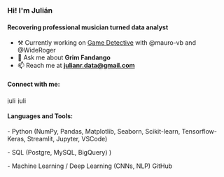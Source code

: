 <h3 align="left">Hi! I'm Julián</h1>
<h4 align="left">Recovering professional musician turned data analyst</h3>

- ⚒️ Currently working on [Game Detective](https://mauro-vb-game-shazam-appapp-streamlit-front-cezsjk.streamlit.app/) with @mauro-vb and @WideRoger
- 💬 Ask me about **Grim Fandango**
- 📫 Reach me at **julianr.data@gmail.com**

<h4 align="left">Connect with me:</h4>
<p><a href="https://linkedin.com/in/julianr-data" target="blank"><img align="center" src="https://raw.githubusercontent.com/rahuldkjain/github-profile-readme-generator/master/src/images/icons/Social/linked-in-alt.svg" alt="julianr-data" height="15" width="20" /></a>
<a href="https://kaggle.com/juliandresrodriguez" target="blank"><img align="center" src="https://raw.githubusercontent.com/rahuldkjain/github-profile-readme-generator/master/src/images/icons/Social/kaggle.svg" alt="juliandresrodriguez" height="15" width="20" /></a>
</p>
<h4 align="left">Languages and Tools:</h4>
<p align="left"> 
- Python (NumPy, Pandas, Matplotlib, Seaborn,
Scikit-learn, Tensorflow-Keras, Streamlit,
Jupyter, VSCode)</p>
<p align="left"> - SQL (Postgre, MySQL, BigQuery) )</p>
<p align="left"> - Machine Learning / Deep Learning (CNNs, NLP)
GitHub </p>
